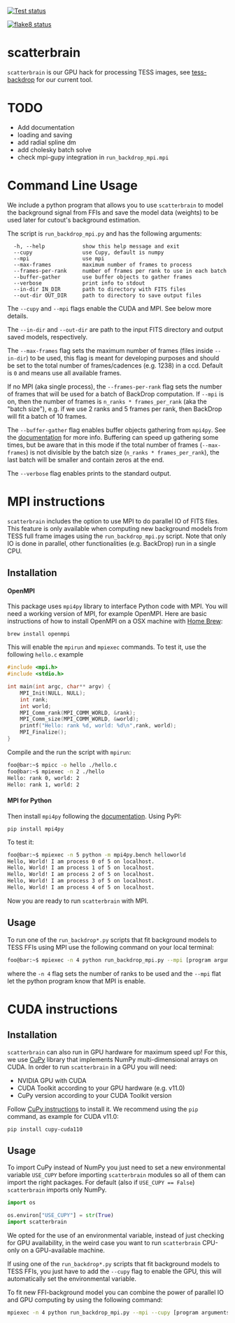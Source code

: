 <a href="https://github.com/christinahedges/scatterbrain/workflows/tests.yml"><img src="https://github.com/christinahedges/scatterbrain/workflows/pytest/badge.svg" alt="Test status"/></a>

<a href="https://github.com/christinahedges/scatterbrain/workflows/flake8.yml"><img src="https://github.com/christinahedges/scatterbrain/workflows/flake8/badge.svg" alt="flake8 status"/></a>

# scatterbrain

`scatterbrain` is our GPU hack for processing TESS images, see [tess-backdrop](https://ssdatalab.github.io/tess-backdrop/) for our current tool.

# TODO

* Add documentation
* loading and saving
* add radial spline dm
* add cholesky batch solve
* check mpi-gupy integration in `run_backdrop_mpi.mpi`

# Command Line Usage

We include a python program that allows you to use `scatterbrain` to model the background signal from FFIs and save the model data (weights) to be used later for cutout's background estimation.

The script is `run_backdrop_mpi.py` and has the following arguments:
```
  -h, --help            show this help message and exit
  --cupy                use Cupy, default is numpy
  --mpi                 use mpi
  --max-frames          maximum number of frames to process
  --frames-per-rank     number of frames per rank to use in each batch
  --buffer-gather       use buffer objects to gather frames
  --verbose             print info to stdout
  --in-dir IN_DIR       path to directory with FITS files
  --out-dir OUT_DIR     path to directory to save output files
```
The `--cupy` and `--mpi` flags enable the CUDA and MPI. See below more details.

The `--in-dir` and `--out-dir` are path to the input FITS directory and output saved models, respectively.

The `--max-frames` flag sets the maximum number of frames (files inside `--in-dir`) to be used, this flag is meant for developing purposes and should be set to the total number of frames/cadences (e.g. 1238) in a ccd. Default is `0` and means use all available frames.

If no MPI (aka single process), the `--frames-per-rank` flag sets the number of frames that will be used for a batch of BackDrop computation. If `--mpi` is on, then the number of frames is `n_ranks * frames_per_rank` (aka the "batch size"), e.g. if we use 2 ranks and 5 frames per rank, then BackDrop will fit a batch of 10 frames.

The `--buffer-gather` flag enables buffer objects gathering from `mpi4py`. See the [documentation](https://mpi4py.readthedocs.io/en/stable/tutorial.html) for more info. Buffering can speed up gathering some times, but be aware that in this mode if the total number of frames (`--max-frames`) is not divisible by the batch size (`n_ranks * frames_per_rank`), the last batch will be smaller and contain zeros at the end.

The `--verbose` flag enables prints to the standard output.

# MPI instructions

`scatterbrain` includes the option to use MPI to do parallel IO of FITS files. This feature is only available when computing new background models from TESS full frame images using the `run_backdrop_mpi.py` script. Note that only IO is done in parallel, other functionalities (e.g. BackDrop) run in a single CPU.

## Installation

#### OpenMPI
This package uses `mpi4py` library to interface Python code with MPI. You will need a working version of MPI, for example OpenMPI. Here are basic instructions of how to install OpenMPI on a OSX machine with [Home Brew](https://formulae.brew.sh/formula/open-mpi):

```
brew install openmpi
```
This will enable the `mpirun` and `mpiexec` commands. To test it, use the following `hello.c` example

```c
#include <mpi.h>
#include <stdio.h>

int main(int argc, char** argv) {
    MPI_Init(NULL, NULL);
    int rank;
    int world;
    MPI_Comm_rank(MPI_COMM_WORLD, &rank);
    MPI_Comm_size(MPI_COMM_WORLD, &world);
    printf("Hello: rank %d, world: %d\n",rank, world);
    MPI_Finalize();
}
```
Compile and the run the script with `mpirun`:

```sh
foo@bar:~$ mpicc -o hello ./hello.c
foo@bar:~$ mpiexec -n 2 ./hello
Hello: rank 0, world: 2
Hello: rank 1, world: 2
```

#### MPI for Python

Then install `mpi4py` following the [documentation](https://mpi4py.readthedocs.io/en/stable/install.html). Using PyPI:

```
pip install mpi4py
```
To test it:

```sh
foo@bar:~$ mpiexec -n 5 python -m mpi4py.bench helloworld
Hello, World! I am process 0 of 5 on localhost.
Hello, World! I am process 1 of 5 on localhost.
Hello, World! I am process 2 of 5 on localhost.
Hello, World! I am process 3 of 5 on localhost.
Hello, World! I am process 4 of 5 on localhost.
```

Now you are ready to run `scatterbrain` with MPI.

## Usage

To run one of the `run_backdrop*.py` scripts that fit background models to TESS FFIs using MPI use the following command on your local terminal:

```sh
foo@bar:~$ mpiexec -n 4 python run_backdrop_mpi.py --mpi [program arguments]
```
where the `-n 4` flag sets the number of ranks to be used and the `--mpi` flat let the python program know that MPI is enable.

# CUDA instructions

## Installation
`scatterbrain` can also run in GPU hardware for maximum speed up! For this, we use [CuPy](https://docs.cupy.dev/en/stable/) library that implements NumPy multi-dimensional arrays on CUDA.
In order to run `scatterbrain` in a GPU you will need:
  * NVIDIA GPU with CUDA
  * CUDA Toolkit according to your GPU hardware (e.g. v11.0)
  * CuPy version according to your CUDA Toolkit version

Follow [CuPy instructions](https://docs.cupy.dev/en/stable/install.html) to install it.
We recommend using the `pip` command, as example for CUDA v11.0:

```
pip install cupy-cuda110
```

## Usage

To import CuPy instead of NumPy you just need to set a new environmental variable `USE_CUPY` before importing `scatterbrain` modules so all of them can import the right packages. For default (also if `USE_CUPY == False`) `scatterbrain` imports only NumPy.

```python
import os

os.environ["USE_CUPY"] = str(True)
import scatterbrain
```

We opted for the use of an environmental variable, instead of just checking for GPU availability, in the weird case you want to run `scatterbrain` CPU-only on a GPU-available machine.

If using one of the `run_backdrop*.py` scripts that fit background models to TESS FFIs, you just have to add the `--cupy` flag to enable the GPU, this will automatically set the environmental variable.

To fit new FFI-background model you can combine the power of parallel IO and GPU computing by using the following command:

```sh
mpiexec -n 4 python run_backdrop_mpi.py --mpi --cupy [program arguments]
```
